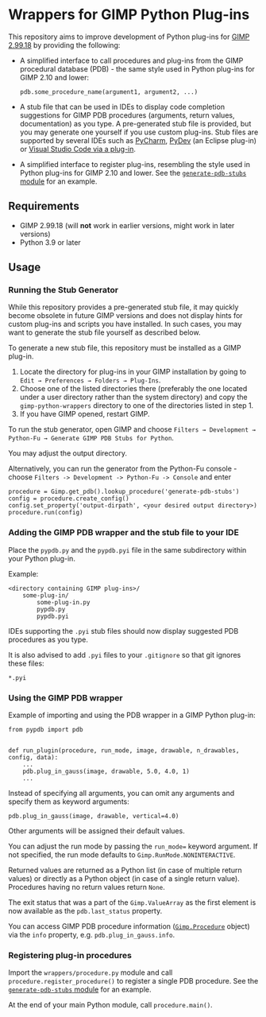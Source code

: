 # Wrappers for GIMP Python Plug-ins

This repository aims to improve development of Python plug-ins for [GIMP 2.99.18](https://www.gimp.org/downloads/devel/) by providing the following:

* A simplified interface to call procedures and plug-ins from the GIMP procedural database (PDB) - the same style used in Python plug-ins for GIMP 2.10 and lower:
  
  ```
  pdb.some_procedure_name(argument1, argument2, ...)
  ```

* A stub file that can be used in IDEs to display code completion suggestions for GIMP PDB procedures (arguments, return values, documentation) as you type. A pre-generated stub file is provided, but you may generate one yourself if you use custom plug-ins. Stub files are supported by several IDEs such as [PyCharm](https://www.jetbrains.com/help/pycharm/stubs.html), [PyDev](https://www.pydev.org/manual_101_install.html) (an Eclipse plug-in) or [Visual Studio Code via a plug-in](https://marketplace.visualstudio.com/items?itemName=ms-python.vscode-pylance).

* A simplified interface to register plug-ins, resembling the style used in Python plug-ins for GIMP 2.10 and lower. See the [`generate-pdb-stubs` module](generate-pdb-stubs/generate-pdb-stubs.py#L51) for an example.


## Requirements

* GIMP 2.99.18 (will **not** work in earlier versions, might work in later versions)
* Python 3.9 or later


## Usage

### Running the Stub Generator

While this repository provides a pre-generated stub file, it may quickly become obsolete in future GIMP versions and does not display hints for custom plug-ins and scripts you have installed.
In such cases, you may want to generate the stub file yourself as described below.

To generate a new stub file, this repository must be installed as a GIMP plug-in.

1. Locate the directory for plug-ins in your GIMP installation by going to `Edit → Preferences → Folders → Plug-Ins`.
2. Choose one of the listed directories there (preferably the one located under a user directory rather than the system directory) and copy the `gimp-python-wrappers` directory to one of the directories listed in step 1.
3. If you have GIMP opened, restart GIMP.

To run the stub generator, open GIMP and choose `Filters → Development → Python-Fu → Generate GIMP PDB Stubs for Python`.

You may adjust the output directory.

Alternatively, you can run the generator from the Python-Fu console - choose `Filters -> Development -> Python-Fu -> Console` and enter

```
procedure = Gimp.get_pdb().lookup_procedure('generate-pdb-stubs')
config = procedure.create_config()
config.set_property('output-dirpath', <your desired output directory>)
procedure.run(config)
```

### Adding the GIMP PDB wrapper and the stub file to your IDE

Place the `pypdb.py` and the `pypdb.pyi` file in the same subdirectory within your Python plug-in.

Example:

```
<directory containing GIMP plug-ins>/
    some-plug-in/
        some-plug-in.py
        pypdb.py
        pypdb.pyi
```

IDEs supporting the `.pyi` stub files should now display suggested PDB procedures as you type. 

It is also advised to add `.pyi` files to your `.gitignore` so that git ignores these files:

```
*.pyi
```


### Using the GIMP PDB wrapper

Example of importing and using the PDB wrapper in a GIMP Python plug-in:

```
from pypdb import pdb


def run_plugin(procedure, run_mode, image, drawable, n_drawables, config, data):
    ...
    pdb.plug_in_gauss(image, drawable, 5.0, 4.0, 1)
    ...
```

Instead of specifying all arguments, you can omit any arguments and specify them as keyword arguments:

```
pdb.plug_in_gauss(image, drawable, vertical=4.0)
```

Other arguments will be assigned their default values.

You can adjust the run mode by passing the `run_mode=` keyword argument. If not specified, the run mode defaults to `Gimp.RunMode.NONINTERACTIVE`.

Returned values are returned as a Python list (in case of multiple return values) or directly as a Python object (in case of a single return value). Procedures having no return values return `None`.

The exit status that was a part of the `Gimp.ValueArray` as the first element is now available as the `pdb.last_status` property.

You can access GIMP PDB procedure information ([`Gimp.Procedure`](https://developer.gimp.org/api/3.0/libgimp/class.Procedure.html) object) via the `info` property, e.g. `pdb.plug_in_gauss.info`.

### Registering plug-in procedures

Import the `wrappers/procedure.py` module and call `procedure.register_procedure()` to register a single PDB procedure. See the [`generate-pdb-stubs` module](generate-pdb-stubs/generate-pdb-stubs.py#L51) for an example.

At the end of your main Python module, call `procedure.main()`.
